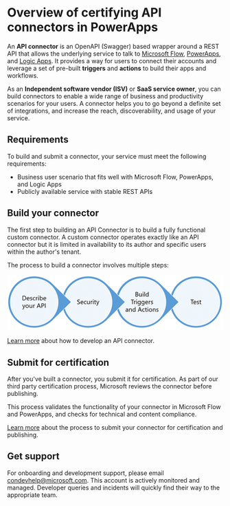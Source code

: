 <properties
    pageTitle="Overview of certifying API connectors | Microsoft PowerApps"
    description="ISVs and SaaS service owners can build connectors and have them certified by Microsoft."
    services=""
    suite="powerapps"
    documentationCenter="na"
    authors="asavaritayal"
    manager="anneta"
    editor=""
    tags=""/>

<tags
   ms.service="powerapps"
   ms.devlang="na"
   ms.topic="article"
   ms.tgt_pltfrm="na"
   ms.workload="na"
   ms.date="05/06/2017"
   ms.author="astay"/>


# Overview of certifying API connectors in PowerApps

An **API connector** is an OpenAPI (Swagger) based wrapper around a REST API that allows the underlying service to talk to [Microsoft Flow](https://flow.microsoft.com), [PowerApps](https://powerapps.microsoft.com), and [Logic Apps](https://docs.microsoft.com/azure/logic-apps/). It provides a way for users to connect their accounts and leverage a set of pre-built **triggers** and **actions** to build their apps and workflows.

As an **Independent software vendor (ISV)** or **SaaS service owner**, you can build connectors to enable a wide range of business and productivity scenarios for your users. A connector helps you to go beyond a definite set of integrations, and increase the reach, discoverability, and usage of your service.


## Requirements

To build and submit a connector, your service must meet the following requirements:

- Business user scenario that fits well with Microsoft Flow, PowerApps, and Logic Apps
- Publicly available service with stable REST APIs


## Build your connector

The first step to building an API Connector is to build a fully functional custom connector. A custom connector operates exactly like an API connector but it is limited in availability to its author and specific users within the author's tenant.

The process to build a connector involves multiple steps:

![API connector authoring steps](./media/api-connectors-overview/authoring-steps.png)

[Learn more](api-connector-dev.md) about how to develop an API connector.
 

## Submit for certification

After you've built a connector, you submit it for certification. As part of our third party certification process, Microsoft reviews the connector before publishing.

This process validates the functionality of your connector in Microsoft Flow and PowerApps, and checks for technical and content compliance.

[Learn more](api-connector-submission.md) about the process to submit your connector for certification and publishing.


## Get support

For onboarding and development support, please email [condevhelp@microsoft.com](mailto:condevhelp@microsoft.com). This account is actively monitored and managed. Developer queries and incidents will quickly find their way to the appropriate team.
